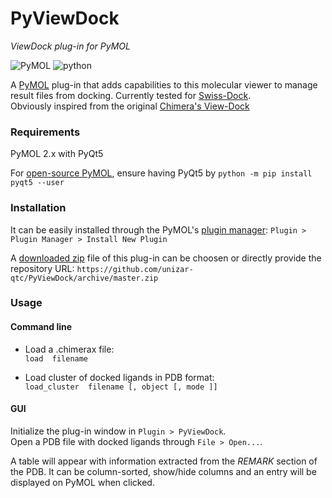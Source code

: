 # PyViewDock

*ViewDock plug-in for PyMOL*

![PyMOL](https://img.shields.io/badge/PyMOL-2.x-green.svg)
![python](https://img.shields.io/badge/python->3.6-red.svg)

A [PyMOL](https://pymolwiki.org) plug-in that adds capabilities to this molecular viewer to manage result files from docking. Currently tested for [Swiss-Dock](http://www.swissdock.ch/). \
Obviously inspired from the original [Chimera's View-Dock](https://www.cgl.ucsf.edu/chimera/docs/ContributedSoftware/viewdock/framevd.html)


### Requirements

PyMOL 2.x with PyQt5

For [open-source PyMOL](https://github.com/schrodinger/pymol-open-source), ensure having PyQt5 by `python -m pip install pyqt5 --user`


### Installation

It can be easily installed through the PyMOL's [plugin manager](https://pymolwiki.org/index.php/Plugin_Manager): `Plugin > Plugin Manager > Install New Plugin`

A [downloaded zip](https://github.com/unizar-qtc/PyViewDock/archive/master.zip) file of this plug-in can be choosen or directly provide the repository URL: `https://github.com/unizar-qtc/PyViewDock/archive/master.zip`


### Usage

#### Command line

  - Load a .chimerax file: \
      `load  filename`

  - Load cluster of docked ligands in PDB format: \
      `load_cluster  filename [, object [, mode ]]`

#### GUI

Initialize the plug-in window in `Plugin > PyViewDock`.\
Open a PDB file with docked ligands through `File > Open...`.

A table will appear with information extracted from the *REMARK* section of the PDB. It can be column-sorted, show/hide columns and an entry will be displayed on PyMOL when clicked.
